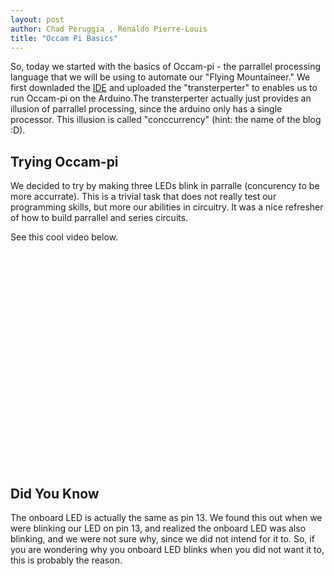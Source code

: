 ```yaml
---
layout: post
author: Chad Peruggia , Renaldo Pierre-Louis
title: "Occam Pi Basics"
---
```


So, today we started with the basics of Occam-pi - the parrallel processing language that we will be using to automate our "Flying Mountaineer." We first downladed the [IDE](http://download.transterpreter.org/files/dev/win/zip/Transterpreter-win-dev-20110201.1855.zip) and uploaded the "transterperter" to enables us to run Occam-pi on the Arduino.The transterperter actually just provides an illusion of parrallel processing, since the arduino only has a single processor. This illusion is called "conccurrency" (hint: the name of the blog :D).

## Trying Occam-pi

We decided to try by making three LEDs blink in parralle (concurency to be more accurrate). This is a trivial task that does not really test our programming skills, but more our abilities in circuitry. It was a nice refresher of how to build parrallel and series circuits. 

See this cool video below.
<object width="480" height="360"><param name="movie" value="http://www.youtube.com/v/b7pGnOaTddc?version=3&amp;hl=en_US"></param><param name="allowFullScreen" value="true"></param><param name="allowscriptaccess" value="always"></param><embed src="http://www.youtube.com/v/b7pGnOaTddc?version=3&amp;hl=en_US" type="application/x-shockwave-flash" width="480" height="360" allowscriptaccess="always" allowfullscreen="true"></embed></object>

 ## Did You Know

 The onboard LED is actually the same as pin 13. We found this out when we were blinking our LED on pin 13, and realized the onboard LED was also blinking, and we were not sure why, since we did not intend for it to. So, if you are wondering why you onboard LED blinks when you did not want it to, this is probably the reason. 